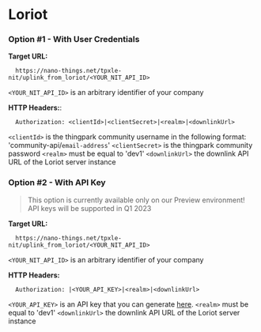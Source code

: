 # Loriot

### Option #1 - With User Credentials

**Target URL:**

```
  https://nano-things.net/tpxle-nit/uplink_from_loriot/<YOUR_NIT_API_ID>
```

`<YOUR_NIT_API_ID>` is an arbitrary identifier of your company

**HTTP Headers:**:

```
  Authorization: <clientId>|<clientSecret>|<realm>|<downlinkUrl>
```

`<clientId>` is the thingpark community username in the following format: 'community-api/`email-address`'
`<clientSecret>` is the thingpark community password
`<realm>` must be equal to 'dev1'
`<downlinkUrl>` the downlink API URL of the Loriot server instance

### Option #2 - With API Key

> This option is currently available only on our Preview environment!
> API keys will be supported in Q1 2023

**Target URL:**

```
  https://nano-things.net/tpxle-nit/uplink_from_loriot/<YOUR_NIT_API_ID>
```

`<YOUR_NIT_API_ID>` is an arbitrary identifier of your company

**HTTP Headers:**

```
  Authorization: |<YOUR_API_KEY>|<realm>|<downlinkUrl>
```

`<YOUR_API_KEY>` is an API key that you can generate [here][1].
`<realm>` must be equal to 'dev1'
`<downlinkUrl>` the downlink API URL of the Loriot server instance

[1]: https://dx-api.thingpark.io/location-key-management/latest/swagger-ui/index.html?shortUrl=tpdx-location-key-management-api-contract.json
